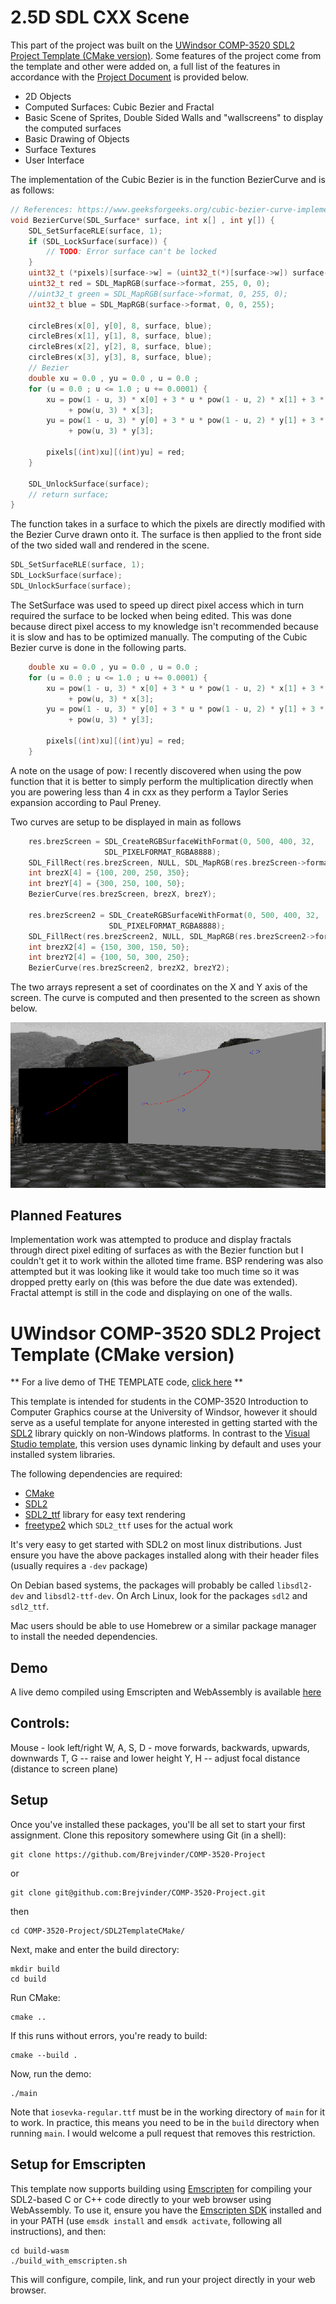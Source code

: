 2.5D SDL CXX Scene
===
This part of the project was built on the [UWindsor COMP-3520 SDL2 Project Template (CMake version)](https://github.com/InBetweenNames/SDL2TemplateCMake). Some features of the project come from the template and other were added on, a full list of the features in accordance with the [Project Document]() is provided below.
- 2D Objects
- Computed Surfaces: Cubic Bezier and Fractal
- Basic Scene of Sprites, Double Sided Walls and "wallscreens" to display the computed surfaces
- Basic Drawing of Objects 
- Surface Textures
- User Interface

The implementation of the Cubic Bezier is in the function BezierCurve and is as follows:
```cpp
// References: https://www.geeksforgeeks.org/cubic-bezier-curve-implementation-in-c/
void BezierCurve(SDL_Surface* surface, int x[] , int y[]) {
    SDL_SetSurfaceRLE(surface, 1);
    if (SDL_LockSurface(surface)) {
        // TODO: Error surface can't be locked
    }
    uint32_t (*pixels)[surface->w] = (uint32_t(*)[surface->w]) surface->pixels;
    uint32_t red = SDL_MapRGB(surface->format, 255, 0, 0);
    //uint32_t green = SDL_MapRGB(surface->format, 0, 255, 0);
    uint32_t blue = SDL_MapRGB(surface->format, 0, 0, 255);

    circleBres(x[0], y[0], 8, surface, blue);
    circleBres(x[1], y[1], 8, surface, blue);
    circleBres(x[2], y[2], 8, surface, blue);
    circleBres(x[3], y[3], 8, surface, blue);
    // Bezier
    double xu = 0.0 , yu = 0.0 , u = 0.0 ;
    for (u = 0.0 ; u <= 1.0 ; u += 0.0001) {
        xu = pow(1 - u, 3) * x[0] + 3 * u * pow(1 - u, 2) * x[1] + 3 * pow(u, 2) * (1 - u) * x[2]
             + pow(u, 3) * x[3];
        yu = pow(1 - u, 3) * y[0] + 3 * u * pow(1 - u, 2) * y[1] + 3 * pow(u, 2) * (1 - u) * y[2]
             + pow(u, 3) * y[3];

        pixels[(int)xu][(int)yu] = red;
    }

    SDL_UnlockSurface(surface);
    // return surface;
}
```
The function takes in a surface to which the pixels are directly modified with the Bezier Curve drawn onto it. The surface is then applied to the front side of the two sided wall and rendered in the scene.
```cpp
SDL_SetSurfaceRLE(surface, 1);
SDL_LockSurface(surface);
SDL_UnlockSurface(surface);
```
The SetSurface was used to speed up direct pixel access which in turn required the surface to be locked when being edited. This was done because direct pixel access to my knowledge isn't recommended because it is slow and has to be optimized manually. The computing of the Cubic Bezier curve is done in the following parts.
```cpp
    double xu = 0.0 , yu = 0.0 , u = 0.0 ;
    for (u = 0.0 ; u <= 1.0 ; u += 0.0001) {
        xu = pow(1 - u, 3) * x[0] + 3 * u * pow(1 - u, 2) * x[1] + 3 * pow(u, 2) * (1 - u) * x[2]
             + pow(u, 3) * x[3];
        yu = pow(1 - u, 3) * y[0] + 3 * u * pow(1 - u, 2) * y[1] + 3 * pow(u, 2) * (1 - u) * y[2]
             + pow(u, 3) * y[3];

        pixels[(int)xu][(int)yu] = red;
    }
```
A note on the usage of pow: I recently discovered when using the pow function that it is better to simply perform the multiplication directly when you are powering less than 4 in cxx as they perform a Taylor Series expansion according to Paul Preney.

Two curves are setup to be displayed in main as follows
```cpp
	res.brezScreen = SDL_CreateRGBSurfaceWithFormat(0, 500, 400, 32,
                     SDL_PIXELFORMAT_RGBA8888);
    SDL_FillRect(res.brezScreen, NULL, SDL_MapRGB(res.brezScreen->format, 0, 0, 0));
    int brezX[4] = {100, 200, 250, 350};
    int brezY[4] = {300, 250, 100, 50};
    BezierCurve(res.brezScreen, brezX, brezY);

    res.brezScreen2 = SDL_CreateRGBSurfaceWithFormat(0, 500, 400, 32,
                      SDL_PIXELFORMAT_RGBA8888);
    SDL_FillRect(res.brezScreen2, NULL, SDL_MapRGB(res.brezScreen2->format, 128, 128, 128));
    int brezX2[4] = {150, 300, 150, 50};
    int brezY2[4] = {100, 50, 300, 250};
    BezierCurve(res.brezScreen2, brezX2, brezY2);
```
The two arrays represent a set of coordinates on the X and Y axis of the screen. The curve is computed and then presented to the screen as shown below.

![](Bezier.png)

## Planned Features
Implementation work was attempted to produce and display fractals through direct pixel editing of surfaces as with the Bezier function but I couldn't get it to work within the alloted time frame. BSP rendering was also attempted but it was looking like it would take too much time so it was dropped pretty early on (this was before the due date was extended). Fractal attempt is still in the code and displaying on one of the walls.

UWindsor COMP-3520 SDL2 Project Template (CMake version)
===

** For a live demo of THE TEMPLATE code, [click here](https://inbetweennames.github.io/SDL2TemplateCMake/) **

This template is intended for students in the COMP-3520 Introduction to Computer Graphics course
at the University of Windsor, however it should serve as a useful template for anyone interested in
getting started with the [SDL2](http://libsdl.org/) library quickly on non-Windows platforms.
In contrast to the [Visual Studio template](https://github.com/InBetweenNames/SDL2Template), this version
uses dynamic linking by default and uses your installed system libraries.

The following dependencies are required:
* [CMake](https://cmake.org/)
* [SDL2](http://libsdl.org/) 
* [SDL2_ttf](https://www.libsdl.org/projects/SDL_ttf/) library for easy text rendering
* [freetype2](https://www.freetype.org/) which `SDL2_ttf` uses for the actual work

It's very easy to get started with SDL2 on most linux distributions.  Just ensure you have the above packages installed along with their header files (usually requires a `-dev` package)

On Debian based systems, the packages will probably be called `libsdl2-dev` and `libsdl2-ttf-dev`.
On Arch Linux, look for the packages `sdl2` and `sdl2_ttf`.

Mac users should be able to use Homebrew or a similar package manager to install the needed dependencies.

Demo
---

A live demo compiled using Emscripten and WebAssembly is available [here](https://inbetweennames.github.io/SDL2TemplateCMake/)

Controls:
---

Mouse - look left/right
W, A, S, D - move forwards, backwards, upwards, downwards
T, G -- raise and lower height
Y, H -- adjust focal distance (distance to screen plane)

Setup
---

Once you've installed these packages, you'll be all set to start your first assignment.
Clone this repository somewhere using Git (in a shell):

~~~
git clone https://github.com/Brejvinder/COMP-3520-Project
~~~
or
~~~
git clone git@github.com:Brejvinder/COMP-3520-Project.git
~~~
then
~~~
cd COMP-3520-Project/SDL2TemplateCMake/
~~~

Next, make and enter the build directory:

~~~
mkdir build
cd build
~~~

Run CMake:

~~~
cmake ..
~~~

If this runs without errors, you're ready to build:

~~~
cmake --build .
~~~

Now, run the demo:

~~~
./main
~~~

Note that `iosevka-regular.ttf` must be in the working directory of `main` for it to work.
In practice, this means you need to be in the `build` directory when running `main`.
I would welcome a pull request that removes this restriction.

Setup for Emscripten
---

This template now supports building using [Emscripten](https://kripken.github.io/emscripten-site/) for compiling your SDL2-based
C or C++ code directly to your web browser using WebAssembly.  To use it, ensure you have the [Emscripten SDK](https://github.com/emscripten-core/emsdk)
installed and in your PATH (use `emsdk install` and `emsdk activate`, following all instructions), and then:

~~~
cd build-wasm
./build_with_emscripten.sh
~~~

This will configure, compile, link, and run your project directly in your web browser.
